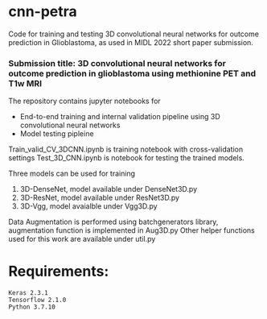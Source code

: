 # cnn-petra
Code for training and testing 3D convolutional neural networks for outcome prediction in Glioblastoma, as used in MIDL 2022 short paper submission.

### Submission title: 3D convolutional neural networks for outcome prediction in glioblastoma using methionine PET and T1w MRI

The repository contains jupyter notebooks for
  * End-to-end training and internal validation pipeline using 3D convolutional neural networks
  * Model testing pipleine
  
Train_valid_CV_3DCNN.ipynb is training notebook with cross-validation settings
Test_3D_CNN.ipynb is notebook for testing the trained models.

Three models can be used for training 

1. 3D-DenseNet, model available under DenseNet3D.py
2. 3D-ResNet, model available under ResNet3D.py
3. 3D-Vgg, model avaialble under Vgg3D.py

Data Augmentation is performed using batchgenerators library, augmentation function is implemented in Aug3D.py
Other helper functions used for this work are available under util.py

# Requirements:

```
Keras 2.3.1
Tensorflow 2.1.0
Python 3.7.10
```
